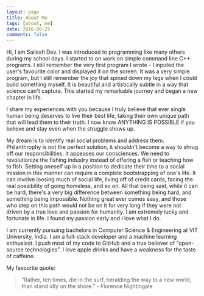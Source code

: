 ```yaml
---
layout: page
title: About Me
tags: [about, me]
date: 2016-08-25
comments: false
---
```

    
Hi, I am Sailesh Dev. I was introduced to programming like many others during my school days. I started to on work on simple command line C++ programs. I still remember the very first program I wrote - I inputed the user's favourite color and displayed it on the screen. It was a very simple program, but I still remember the joy that spined down my legs when I could build something myself. It is beautiful and artistically subtle in a way that science can't capture. This started my remarkable journey and began a new chapter in life.

I share my experiences with you because I truly believe that ever single human being deserves to live their best life, taking their own unique path that will lead them to their truth. I now know ANYTHING IS POSSIBLE if you believe and stay even when the struggle shows up.

My dream is to identify real social problems and address them. Philanthrophy is not the perfect solution, it shouldn't become a way to shrug off our responsibilities. It appeases our consciences. We need to revolutionize the fishing industry instead of offering a fish or teaching how to fish. Setting oneself up in a position to dedicate their time to a social mission in this manner can require a complete bootstrapping of one's life. It can involve loosing much of social life, living off of credit cards, facing the real possibility of going homeless, and so on. All that being said, while it can be hard, there's a very big difference between something being hard, and something being impossible. Nothing great ever comes easy, and those who step on this path would not be on it for very long if they were not driven by a true love and passion for humanity. I am extremely lucky and fortunate in life. I found my passion early and I love what I do. 

I am currently pursuing bachelors in Computer Science & Engineering at VIT University, India. I am a full-stack developer and a machine learning enthusiast. I push most of my code to GitHub and a true believer of "open-source technologies". I love apple drinks and have a weakness for the taste of caffeine.

My favourite quote:
> “Rather, ten times, die in the surf, heralding the way to a new world, than stand idly on the shore.” - Florence Nightingale



